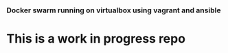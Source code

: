 ###  Docker swarm running on virtualbox using vagrant and ansible
#
#  This is a work in progress repo
#
